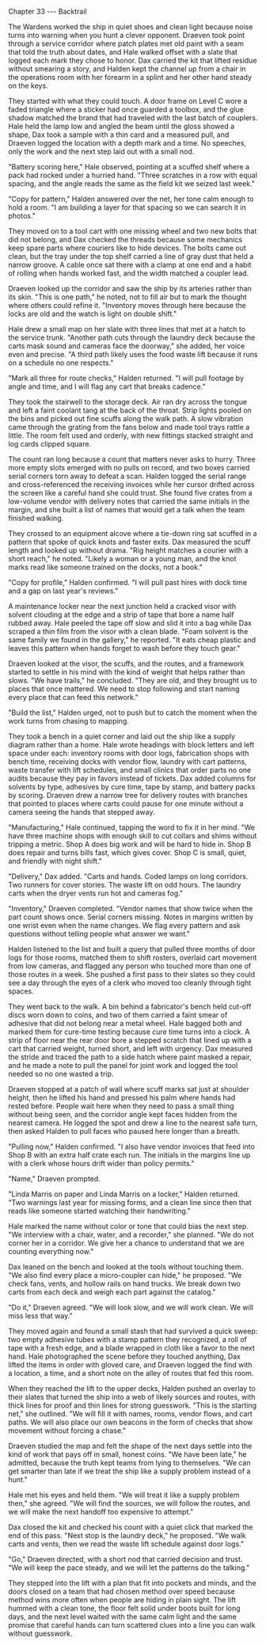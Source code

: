 Chapter 33 --- Backtrail

The Wardens worked the ship in quiet shoes and clean light because noise turns into warning when you hunt a clever opponent. Draeven took point through a service corridor where patch plates met old paint with a seam that told the truth about dates, and Hale walked offset with a slate that logged each mark they chose to honor. Dax carried the kit that lifted residue without smearing a story, and Halden kept the channel up from a chair in the operations room with her forearm in a splint and her other hand steady on the keys.

They started with what they could touch. A door frame on Level C wore a faded triangle where a sticker had once guarded a toolbox, and the glue shadow matched the brand that had traveled with the last batch of couplers. Hale held the lamp low and angled the beam until the gloss showed a shape, Dax took a sample with a thin card and a measured pull, and Draeven logged the location with a depth mark and a time. No speeches, only the work and the next step laid out with a small nod.

"Battery scoring here," Hale observed, pointing at a scuffed shelf where a pack had rocked under a hurried hand. "Three scratches in a row with equal spacing, and the angle reads the same as the field kit we seized last week."

"Copy for pattern," Halden answered over the net, her tone calm enough to hold a room. "I am building a layer for that spacing so we can search it in photos."

They moved on to a tool cart with one missing wheel and two new bolts that did not belong, and Dax checked the threads because some mechanics keep spare parts where couriers like to hide devices. The bolts came out clean, but the tray under the top shelf carried a line of gray dust that held a narrow groove. A cable once sat there with a clamp at one end and a habit of rolling when hands worked fast, and the width matched a coupler lead.

Draeven looked up the corridor and saw the ship by its arteries rather than its skin. "This is one path," he noted, not to fill air but to mark the thought where others could refine it. "Inventory moves through here because the locks are old and the watch is light on double shift."

Hale drew a small map on her slate with three lines that met at a hatch to the service trunk. "Another path cuts through the laundry deck because the carts mask sound and cameras face the doorway," she added, her voice even and precise. "A third path likely uses the food waste lift because it runs on a schedule no one respects."

"Mark all three for route checks," Halden returned. "I will pull footage by angle and time, and I will flag any cart that breaks cadence."

They took the stairwell to the storage deck. Air ran dry across the tongue and left a faint coolant tang at the back of the throat. Strip lights pooled on the bins and picked out fine scuffs along the walk path. A slow vibration came through the grating from the fans below and made tool trays rattle a little. The room felt used and orderly, with new fittings stacked straight and log cards clipped square.

The count ran long because a count that matters never asks to hurry. Three more empty slots emerged with no pulls on record, and two boxes carried serial corners torn away to defeat a scan. Halden logged the serial range and cross-referenced the receiving invoices while her cursor drifted across the screen like a careful hand she could trust. She found five crates from a low-volume vendor with delivery notes that carried the same initials in the margin, and she built a list of names that would get a talk when the team finished walking.

They crossed to an equipment alcove where a tie-down ring sat scuffed in a pattern that spoke of quick knots and faster exits. Dax measured the scuff length and looked up without drama. "Rig height matches a courier with a short reach," he noted. "Likely a woman or a young man, and the knot marks read like someone trained on the docks, not a book."

"Copy for profile," Halden confirmed. "I will pull past hires with dock time and a gap on last year's reviews."

A maintenance locker near the next junction held a cracked visor with solvent clouding at the edge and a strip of tape that bore a name half rubbed away. Hale peeled the tape off slow and slid it into a bag while Dax scraped a thin film from the visor with a clean blade. "Foam solvent is the same family we found in the gallery," he reported. "It eats cheap plastic and leaves this pattern when hands forget to wash before they touch gear."

Draeven looked at the visor, the scuffs, and the routes, and a framework started to settle in his mind with the kind of weight that helps rather than slows. "We have trails," he concluded. "They are old, and they brought us to places that once mattered. We need to stop following and start naming every place that can feed this network."

"Build the list," Halden urged, not to push but to catch the moment when the work turns from chasing to mapping.

They took a bench in a quiet corner and laid out the ship like a supply diagram rather than a home. Hale wrote headings with block letters and left space under each: inventory rooms with door logs, fabrication shops with bench time, receiving docks with vendor flow, laundry with cart patterns, waste transfer with lift schedules, and small clinics that order parts no one audits because they pay in favors instead of tickets. Dax added columns for solvents by type, adhesives by cure time, tape by stamp, and battery packs by scoring. Draeven drew a narrow tree for delivery routes with branches that pointed to places where carts could pause for one minute without a camera seeing the hands that stepped away.

"Manufacturing," Hale continued, tapping the word to fix it in her mind. "We have three machine shops with enough skill to cut collars and shims without tripping a metric. Shop A does big work and will be hard to hide in. Shop B does repair and turns bills fast, which gives cover. Shop C is small, quiet, and friendly with night shift."

"Delivery," Dax added. "Carts and hands. Coded lamps on long corridors. Two runners for cover stories. The waste lift on odd hours. The laundry carts when the dryer vents run hot and cameras fog."

"Inventory," Draeven completed. "Vendor names that show twice when the part count shows once. Serial corners missing. Notes in margins written by one wrist even when the name changes. We flag every pattern and ask questions without telling people what answer we want."

Halden listened to the list and built a query that pulled three months of door logs for those rooms, matched them to shift rosters, overlaid cart movement from low cameras, and flagged any person who touched more than one of those routes in a week. She pushed a first pass to their slates so they could see a day through the eyes of a clerk who moved too cleanly through tight spaces.

They went back to the walk. A bin behind a fabricator's bench held cut-off discs worn down to coins, and two of them carried a faint smear of adhesive that did not belong near a metal wheel. Hale bagged both and marked them for cure-time testing because cure time turns into a clock. A strip of floor near the rear door bore a stepped scratch that lined up with a cart that carried weight, turned short, and left with urgency. Dax measured the stride and traced the path to a side hatch where paint masked a repair, and he made a note to pull the panel for joint work and logged the tool needed so no one wasted a trip.

Draeven stopped at a patch of wall where scuff marks sat just at shoulder height, then he lifted his hand and pressed his palm where hands had rested before. People wait here when they need to pass a small thing without being seen, and the corridor angle kept faces hidden from the nearest camera. He logged the spot and drew a line to the nearest safe turn, then asked Halden to pull faces who paused here longer than a breath.

"Pulling now," Halden confirmed. "I also have vendor invoices that feed into Shop B with an extra half crate each run. The initials in the margins line up with a clerk whose hours drift wider than policy permits."

"Name," Draeven prompted.

"Linda Marris on paper and Linda Marris on a locker," Halden returned. "Two warnings last year for missing forms, and a clean line since then that reads like someone started watching their handwriting."

Hale marked the name without color or tone that could bias the next step. "We interview with a chair, water, and a recorder," she planned. "We do not corner her in a corridor. We give her a chance to understand that we are counting everything now."

Dax leaned on the bench and looked at the tools without touching them. "We also find every place a micro-coupler can hide," he proposed. "We check fans, vents, and hollow rails on hand trucks. We break down two carts from each deck and weigh each part against the catalog."

"Do it," Draeven agreed. "We will look slow, and we will work clean. We will miss less that way."

They moved again and found a small stash that had survived a quick sweep: two empty adhesive tubes with a stamp pattern they recognized, a roll of tape with a fresh edge, and a blade wrapped in cloth like a favor to the next hand. Hale photographed the scene before they touched anything, Dax lifted the items in order with gloved care, and Draeven logged the find with a location, a time, and a short note on the alley of routes that fed this room.

When they reached the lift to the upper decks, Halden pushed an overlay to their slates that turned the ship into a web of likely sources and routes, with thick lines for proof and thin lines for strong guesswork. "This is the starting net," she outlined. "We will fill it with names, rooms, vendor flows, and cart paths. We will also place our own beacons in the form of checks that show movement without forcing a chase."

Draeven studied the map and felt the shape of the next days settle into the kind of work that pays off in small, honest coins. "We have been late," he admitted, because the truth kept teams from lying to themselves. "We can get smarter than late if we treat the ship like a supply problem instead of a hunt."

Hale met his eyes and held them. "We will treat it like a supply problem then," she agreed. "We will find the sources, we will follow the routes, and we will make the next handoff too expensive to attempt."

Dax closed the kit and checked his count with a quiet click that marked the end of this pass. "Next stop is the laundry deck," he proposed. "We walk carts and vents, then we read the waste lift schedule against door logs."

"Go," Draeven directed, with a short nod that carried decision and trust. "We will keep the pace steady, and we will let the patterns do the talking."

They stepped into the lift with a plan that fit into pockets and minds, and the doors closed on a team that had chosen method over speed because method wins more often when people are hiding in plain sight. The lift hummed with a clean tone, the floor felt solid under boots built for long days, and the next level waited with the same calm light and the same promise that careful hands can turn scattered clues into a line you can walk without guesswork.

